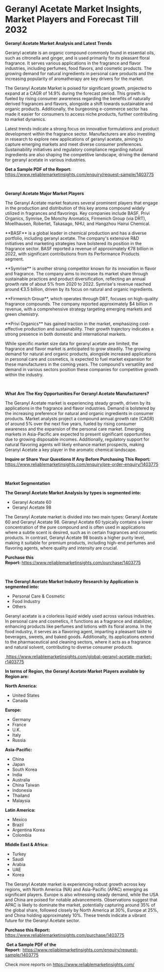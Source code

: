 <p><h1>Geranyl Acetate Market Insights, Market Players and Forecast Till 2032</h1></p><p><strong>Geranyl Acetate Market Analysis and Latest Trends</strong></p>
<p><p>Geranyl acetate is an organic compound commonly found in essential oils, such as citronella and ginger, and is used primarily for its pleasant floral fragrance. It serves various applications in the fragrance and flavor industries, including perfumes, food flavors, and cosmetic products. The growing demand for natural ingredients in personal care products and the increasing popularity of aromatherapy are key drivers for the market.</p><p>The Geranyl Acetate Market is poised for significant growth, projected to expand at a CAGR of 14.9% during the forecast period. This growth is fueled by rising consumer awareness regarding the benefits of naturally derived fragrances and flavors, alongside a shift towards sustainable and organic products. Additionally, the burgeoning e-commerce sector has made it easier for consumers to access niche products, further contributing to market dynamics. </p><p>Latest trends indicate a strong focus on innovative formulations and product development within the fragrance sector. Manufacturers are also investing in research to explore new applications of geranyl acetate, aiming to capture emerging markets and meet diverse consumer preferences. Sustainability initiatives and regulatory compliance regarding natural ingredients are also shaping the competitive landscape, driving the demand for geranyl acetate in various industries.</p></p>
<p><strong>Get a Sample PDF of the Report:&nbsp;</strong> <a href="https://www.reliablemarketinsights.com/enquiry/request-sample/1403775?utm_campaign=2930&utm_medium=2&utm_source=Github&utm_content=ia&utm_term=28032025&utm_id=geranyl-acetate">https://www.reliablemarketinsights.com/enquiry/request-sample/1403775</a></p>
<p>&nbsp;</p>
<p><strong>Geranyl Acetate Major Market Players</strong></p>
<p><p>The Geranyl Acetate market features several prominent players that engage in the production and distribution of this key aroma compound widely utilized in fragrances and flavorings. Key companies include BASF, Privi Organics, Symrise, De Monchy Aromatics, Firmenich Group (via DRT), Moellhausen, Robertet, Takasago, NHU, and Hangzhou Hairui Chemical.</p><p>**BASF** is a global leader in chemical production and has a diverse portfolio, including geranyl acetate. The company's extensive R&D initiatives and marketing strategies have bolstered its position in the fragrance sector. BASF reported a revenue of approximately €78 billion in 2022, with significant contributions from its Performance Products segment.</p><p>**Symrise** is another strong competitor known for its innovation in flavor and fragrance. The company aims to increase its market share through sustainable practices and product diversification, reflecting an annual growth rate of about 5% from 2020 to 2022. Symrise's revenue reached around €3.5 billion, driven by its focus on natural and organic ingredients.</p><p>**Firmenich Group**, which operates through DRT, focuses on high-quality fragrance compounds. The company reported approximately $4 billion in revenue, with a comprehensive strategy targeting emerging markets and green chemistry.</p><p>**Privi Organics** has gained traction in the market, emphasizing cost-effective production and sustainability. Their growth trajectory indicates a strong presence in both domestic and international markets.</p><p>While specific market size data for geranyl acetate are limited, the fragrance and flavor market is anticipated to grow steadily. The growing demand for natural and organic products, alongside increased applications in personal care and cosmetics, is expected to fuel market expansion for these manufacturers in the coming years. The compound's versatility and demand in various sectors position these companies for competitive growth within the industry.</p></p>
<p>&nbsp;</p>
<p><strong>What Are The Key Opportunities For Geranyl Acetate Manufacturers?</strong></p>
<p><p>The Geranyl Acetate market is experiencing steady growth, driven by its applications in the fragrance and flavor industries. Demand is bolstered by the increasing preference for natural and organic ingredients in consumer products. Market analysts project a compound annual growth rate (CAGR) of around 5% over the next five years, fueled by rising consumer awareness and the expansion of the personal care market. Emerging markets in Asia-Pacific are expected to present significant opportunities due to growing disposable incomes. Additionally, regulatory support for natural flavoring agents will likely enhance market prospects, making Geranyl Acetate a key player in the aromatic chemical landscape.</p></p>
<p><strong>Inquire or Share Your Questions If Any Before Purchasing This Report:</strong> <a href="https://www.reliablemarketinsights.com/enquiry/pre-order-enquiry/1403775?utm_campaign=2930&utm_medium=2&utm_source=Github&utm_content=ia&utm_term=28032025&utm_id=geranyl-acetate">https://www.reliablemarketinsights.com/enquiry/pre-order-enquiry/1403775</a></p>
<p>&nbsp;</p>
<p><strong>Market Segmentation</strong></p>
<p><strong>The Geranyl Acetate Market Analysis by types is segmented into:</strong></p>
<p><ul><li>Geranyl Acetate 60</li><li>Geranyl Acetate 98</li></ul></p>
<p><p>The Geranyl Acetate market is divided into two main types: Geranyl Acetate 60 and Geranyl Acetate 98. Geranyl Acetate 60 typically contains a lower concentration of the pure compound and is often used in applications where a subtle scent is desired, such as in certain fragrances and cosmetic products. In contrast, Geranyl Acetate 98 boasts a higher purity level, making it suitable for premium products, including high-end perfumes and flavoring agents, where quality and intensity are crucial.</p></p>
<p><strong>Purchase this Report:&nbsp;</strong><a href="https://www.reliablemarketinsights.com/purchase/1403775?utm_campaign=2930&utm_medium=2&utm_source=Github&utm_content=ia&utm_term=28032025&utm_id=geranyl-acetate">https://www.reliablemarketinsights.com/purchase/1403775</a></p>
<p>&nbsp;</p>
<p><strong>The Geranyl Acetate Market Industry Research by Application is segmented into:</strong></p>
<p><ul><li>Personal Care & Cosmetic</li><li>Food Industry</li><li>Others</li></ul></p>
<p><p>Geranyl acetate is a colorless liquid widely used across various industries. In personal care and cosmetics, it functions as a fragrance and stabilizer, enhancing products like perfumes and lotions with its floral aroma. In the food industry, it serves as a flavoring agent, imparting a pleasant taste to beverages, sweets, and baked goods. Additionally, its applications extend to the pharmaceutical and cleaning sectors, where it acts as a fragrance and natural solvent, contributing to diverse consumer products.</p></p>
<p><a href="https://www.reliablemarketinsights.com/global-geranyl-acetate-market-r1403775?utm_campaign=2930&utm_medium=2&utm_source=Github&utm_content=ia&utm_term=28032025&utm_id=geranyl-acetate">&nbsp;https://www.reliablemarketinsights.com/global-geranyl-acetate-market-r1403775</a></p>
<p><strong>In terms of Region, the Geranyl Acetate Market Players available by Region are:</strong></p>
<p>
    <p> <strong> North America: </strong>
        <ul>
            <li>United States</li>
            <li>Canada</li>
        </ul>
        </p> 
    <p> <strong> Europe: </strong>
        <ul>
            <li>Germany</li>
            <li>France</li>
            <li>U.K.</li>
            <li>Italy</li>
            <li>Russia</li>
        </ul>
        </p> 
    <p> <strong> Asia-Pacific: </strong>
        <ul>
            <li>China</li>
            <li>Japan</li>
            <li>South Korea</li>
            <li>India</li>
            <li>Australia</li>
            <li>China Taiwan</li>
            <li>Indonesia</li>
            <li>Thailand</li>
            <li>Malaysia</li>
        </ul>
        </p> 
    <p> <strong> Latin America: </strong>
        <ul>
            <li>Mexico</li>
            <li>Brazil</li>
            <li>Argentina Korea</li>
            <li>Colombia</li>
        </ul>
        </p> 
    <p> <strong> Middle East & Africa: </strong>
        <ul>
            <li>Turkey</li>
            <li>Saudi</li>
            <li>Arabia</li>
            <li>UAE</li>
            <li>Korea</li>
        </ul>
    </p>
    </p>
<p><p>The Geranyl Acetate market is experiencing robust growth across key regions, with North America (NA) and Asia-Pacific (APAC) emerging as significant players. Europe is also witnessing steady demand, while the USA and China are poised for notable advancements. Observations suggest that APAC is likely to dominate the market, potentially capturing around 35% of the global share, followed closely by North America at 30%, Europe at 25%, and China holding approximately 10%. These trends indicate a vibrant future for the Geranyl Acetate sector.</p></p>
<p><strong>Purchase this Report: </strong><a href="https://www.reliablemarketinsights.com/purchase/1403775?utm_campaign=2930&utm_medium=2&utm_source=Github&utm_content=ia&utm_term=28032025&utm_id=geranyl-acetate">https://www.reliablemarketinsights.com/purchase/1403775</a></p>
<p>&nbsp;<strong>Get a Sample PDF of the Report:&nbsp;&nbsp;</strong><a href="https://www.reliablemarketinsights.com/enquiry/request-sample/1403775?utm_campaign=2930&utm_medium=2&utm_source=Github&utm_content=ia&utm_term=28032025&utm_id=geranyl-acetate">https://www.reliablemarketinsights.com/enquiry/request-sample/1403775</a></p>
<p><strong></strong></p>
<p>Check more reports on <a href="https://www.reliablemarketinsights.com/?utm_campaign=2930&utm_medium=2&utm_source=Github&utm_content=ia&utm_term=28032025&utm_id=geranyl-acetate">https://www.reliablemarketinsights.com/</a></p>